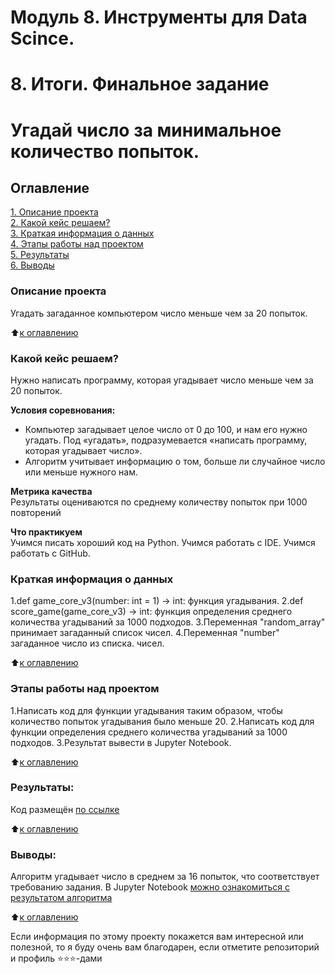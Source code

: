 # Модуль 8. Инструменты для Data Scince.
# 8. Итоги. Финальное задание
# Угадай число за минимальное количество попыток.

## Оглавление  
[1. Описание проекта](https://github.com/Nagliy777/sf_data_science/blob/main/IDE/project_final/README.md#Описание-проекта)  
[2. Какой кейс решаем?](https://github.com/Nagliy777/sf_data_science/blob/main/IDE/project_final/README.md#Какой-кейс-решаем)  
[3. Краткая информация о данных](https://github.com/Nagliy777/sf_data_science/blob/main/IDE/project_final/README.md#Краткая-информация-о-данных)  
[4. Этапы работы над проектом](https://github.com/Nagliy777/sf_data_science/blob/main/IDE/project_final/README.md#Этапы-работы-над-проектом)  
[5. Результаты](https://github.com/Nagliy777/sf_data_science/blob/main/IDE/project_final/README.md#Результаты)    
[6. Выводы](https://github.com/Nagliy777/sf_data_science/blob/main/IDE/project_final/README.md#Выводы) 

### Описание проекта    
Угадать загаданное компьютером число меньше чем за 20 попыток.

:arrow_up:[к оглавлению](https://github.com/Nagliy777/sf_data_science/blob/main/IDE/project_final/README.md#Оглавление)


### Какой кейс решаем?    
Нужно написать программу, которая угадывает число меньше чем за 20 попыток.

**Условия соревнования:**  
- Компьютер загадывает целое число от 0 до 100, и нам его нужно угадать. Под «угадать», подразумевается «написать программу, которая угадывает число».
- Алгоритм учитывает информацию о том, больше ли случайное число или меньше нужного нам.

**Метрика качества**     
Результаты оцениваются по среднему количеству попыток при 1000 повторений

**Что практикуем**     
Учимся писать хороший код на Python.
Учимся работать с IDE.
Учимся работать с GitHub.


### Краткая информация о данных
1.def game_core_v3(number: int = 1) -> int: функция угадывания. 
2.def score_game(game_core_v3) -> int: функция определения среднего количества угадываний за 1000 подходов.
3.Переменная "random_array" принимает загаданный список чисел.
4.Переменная "number" загаданное число из списка. чисел.
  
:arrow_up:[к оглавлению](https://github.com/Nagliy777/sf_data_science/blob/main/IDE/project_final/README.md#Оглавление)


### Этапы работы над проектом  
1.Написать код для функции угадывания таким образом, чтобы количество попыток угадывания было меньше 20.
2.Написать код для функции определения среднего количества угадываний за 1000 подходов.
3.Результат вывести в Jupyter Notebook.

:arrow_up:[к оглавлению](https://github.com/Nagliy777/sf_data_science/blob/main/IDE/project_final/README.md#Оглавление)


### Результаты:  
Код размещён [по ссылке](https://github.com/Nagliy777/sf_data_science/blob/main/IDE/project_final/game_v3.py)

:arrow_up:[к оглавлению](https://github.com/Nagliy777/sf_data_science/blob/main/IDE/project_final/README.md#Оглавление)


### Выводы:  
Алгоритм угадывает число в среднем за 16 попыток, что соответствует требованию задания.
В Jupyter Notebook [можно ознакомиться с результатом алгоритма](https://github.com/Nagliy777/sf_data_science/blob/main/IDE/project_final/game_v3.ipynb)

:arrow_up:[к оглавлению](https://github.com/Nagliy777/sf_data_science/blob/main/IDE/project_final/README.md#Оглавление)


Если информация по этому проекту покажется вам интересной или полезной, то я буду очень вам благодарен, если отметите репозиторий и профиль ⭐️⭐️⭐️-дами